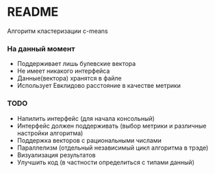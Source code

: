 # README #

Алгоритм кластеризации c-means

### На данный момент ###

* Поддерживает лишь булевские вектора
* Не имеет никакого интерфейса
* Данные(вектора) хранятся в файле 
* Использует Евклидово расстояние в качестве метрики

### TODO ###

* Напилить интерфейс (для начала консольный)
* Интерфейс должен поддерживать (выбор метрики и различные настройки алгоритма)
* Поддержка векторов с рациональными числами
* Параллелизм (отдельный независимый цикл алгоритма в трэде)
* Визуализация результатов
* Улучшить код (в частности определиться с типами данный)